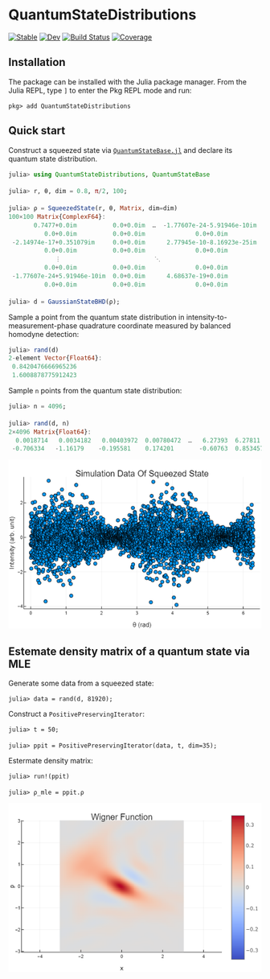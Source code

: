 # QuantumStateDistributions

[![Stable](https://img.shields.io/badge/docs-stable-blue.svg)](https://foldfelis-QO.github.io/QuantumStateDistributions.jl/stable)
[![Dev](https://img.shields.io/badge/docs-dev-blue.svg)](https://foldfelis-QO.github.io/QuantumStateDistributions.jl/dev)
[![Build Status](https://github.com/foldfelis-QO/QuantumStateDistributions.jl/actions/workflows/CI.yml/badge.svg?branch=main)](https://github.com/foldfelis-QO/QuantumStateDistributions.jl/actions/workflows/CI.yml?query=branch%3Amain)
[![Coverage](https://codecov.io/gh/foldfelis-QO/QuantumStateDistributions.jl/branch/main/graph/badge.svg)](https://codecov.io/gh/foldfelis-QO/QuantumStateDistributions.jl)

## Installation

The package can be installed with the Julia package manager.
From the Julia REPL, type `]` to enter the Pkg REPL mode and run:

```julia-repl
pkg> add QuantumStateDistributions
```

## Quick start

Construct a squeezed state via
[`QuantumStateBase.jl`](https://github.com/foldfelis-QO/QuantumStateBase.jl)
and declare its quantum state distribution.

```julia
julia> using QuantumStateDistributions, QuantumStateBase

julia> r, θ, dim = 0.8, π/2, 100;

julia> ρ = SqueezedState(r, θ, Matrix, dim=dim)
100×100 Matrix{ComplexF64}:
       0.7477+0.0im          0.0+0.0im  …  -1.77607e-24-5.91946e-10im  0.0+0.0im
          0.0+0.0im          0.0+0.0im              0.0+0.0im          0.0+0.0im
 -2.14974e-17+0.351079im     0.0+0.0im      2.77945e-10-8.16923e-25im  0.0+0.0im
          0.0+0.0im          0.0+0.0im              0.0+0.0im          0.0+0.0im
             ⋮                          ⋱
          0.0+0.0im          0.0+0.0im              0.0+0.0im          0.0+0.0im
 -1.77607e-24+5.91946e-10im  0.0+0.0im      4.68637e-19+0.0im          0.0+0.0im
          0.0+0.0im          0.0+0.0im              0.0+0.0im          0.0+0.0im

julia> d = GaussianStateBHD(ρ);
```

Sample a point from the quantum state distribution
in intensity-to-measurement-phase quadrature coordinate
measured by balanced homodyne detection:

```julia
julia> rand(d)
2-element Vector{Float64}:
 0.8420476666965236
 1.6008878775912423
```

Sample `n` points from the quantum state distribution:

```julia
julia> n = 4096;

julia> rand(d, n)
2×4096 Matrix{Float64}:
  0.0018714   0.0034182   0.00403972  0.00780472  …   6.27393  6.27811    6.27884
 -0.706334   -1.16179    -0.195581    0.174201       -0.60763  0.853457  -0.217017
```

![](docs/src/assets/demo.png)

## Estemate density matrix of a quantum state via MLE

Generate some data from a squeezed state:

```julia-repl
julia> data = rand(d, 81920);
```

Construct a `PositivePreservingIterator`:

```julia-repl
julia> t = 50;

julia> ppit = PositivePreservingIterator(data, t, dim=35);
```

Estermate density matrix:

```julia-repl
julia> run!(ppit)

julia> ρ_mle = ppit.ρ
```

![](docs/src/assets/mle.png)
